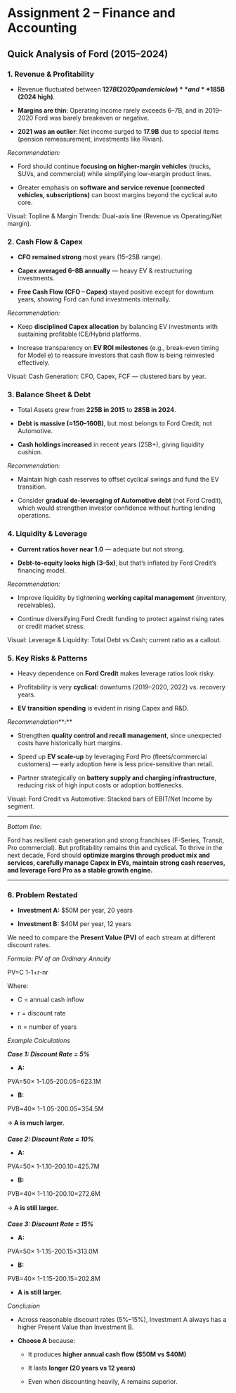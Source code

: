 # Assignment 2 – Finance and Accounting 

## Quick Analysis of Ford (2015–2024)

### 1\. Revenue & Profitability

* Revenue fluctuated between **$127B (2020 pandemic low)** and **$185B (2024 high)**.

* **Margins are thin**: Operating income rarely exceeds 6–7B, and in 2019–2020 Ford was barely breakeven or negative.

* **2021 was an outlier**: Net income surged to **17.9B** due to special items (pension remeasurement, investments like Rivian).

*Recommendation:*

* Ford should continue **focusing on higher-margin vehicles** (trucks, SUVs, and commercial) while simplifying low-margin product lines.

* Greater emphasis on **software and service revenue (connected vehicles, subscriptions)** can boost margins beyond the cyclical auto core.

Visual: Topline & Margin Trends: Dual-axis line (Revenue vs Operating/Net margin).

### 2\. Cash Flow & Capex

* **CFO remained strong** most years (15–25B range).

* **Capex averaged 6–8B annually** — heavy EV & restructuring investments.

* **Free Cash Flow (CFO – Capex)** stayed positive except for downturn years, showing Ford can fund investments internally.

*Recommendation:*

* Keep **disciplined Capex allocation** by balancing EV investments with sustaining profitable ICE/Hybrid platforms.

* Increase transparency on **EV ROI milestones** (e.g., break-even timing for Model e) to reassure investors that cash flow is being reinvested effectively.

Visual: Cash Generation: CFO, Capex, FCF — clustered bars by year.

### 3\. Balance Sheet & Debt

* Total Assets grew from **225B in 2015** to **285B in 2024**.

* **Debt is massive (≈150–160B)**, but most belongs to Ford Credit, not Automotive.

* **Cash holdings increased** in recent years (25B+), giving liquidity cushion.

*Recommendation:*

* Maintain high cash reserves to offset cyclical swings and fund the EV transition.

* Consider **gradual de-leveraging of Automotive debt** (not Ford Credit), which would strengthen investor confidence without hurting lending operations.

### 4\. Liquidity & Leverage

* **Current ratios hover near 1.0** — adequate but not strong.

* **Debt-to-equity looks high (3–5x)**, but that’s inflated by Ford Credit’s financing model.

*Recommendation:*

* Improve liquidity by tightening **working capital management** (inventory, receivables).

* Continue diversifying Ford Credit funding to protect against rising rates or credit market stress.

Visual: Leverage & Liquidity: Total Debt vs Cash; current ratio as a callout.

### 5\. Key Risks & Patterns

* Heavy dependence on **Ford Credit** makes leverage ratios look risky.

* Profitability is very **cyclical**: downturns (2019–2020, 2022\) vs. recovery years.

* **EV transition spending** is evident in rising Capex and R\&D.

*Recommendation***:**

* Strengthen **quality control and recall management**, since unexpected costs have historically hurt margins.

* Speed up **EV scale-up** by leveraging Ford Pro (fleets/commercial customers) — early adoption here is less price-sensitive than retail.

* Partner strategically on **battery supply and charging infrastructure**, reducing risk of high input costs or adoption bottlenecks.

Visual: Ford Credit vs Automotive: Stacked bars of EBIT/Net Income by segment.

---

*Bottom line:* 

Ford has resilient cash generation and strong franchises (F-Series, Transit, Pro commercial). But profitability remains thin and cyclical. To thrive in the next decade, Ford should **optimize margins through product mix and services, carefully manage Capex in EVs, maintain strong cash reserves, and leverage Ford Pro as a stable growth engine.**

---

### 6\. Problem Restated

* **Investment A:** $50M per year, 20 years

* **Investment B:** $40M per year, 12 years

We need to compare the **Present Value (PV)** of each stream at different discount rates.

 *Formula: PV of an Ordinary Annuity*

PV=C  1-1+r-nr

Where:

* C \= annual cash inflow

* r \= discount rate

* n \= number of years

*Example Calculations*

***Case 1: Discount Rate \= 5%***

* **A:**

PVA=50× 1-1.05-200.05=623.1M

* **B:**

PVB=40× 1-1.05-200.05=354.5M

🡪 **A is much larger.**

***Case 2: Discount Rate \= 10%***

* **A:**

PVA=50× 1-1.10-200.10=425.7M

* **B:**

PVB=40× 1-1.10-200.10=272.6M

🡪 **A is still larger.**

***Case 3: Discount Rate \= 15%***

* **A:**

PVA=50× 1-1.15-200.15=313.0M

* **B:**

PVB=40× 1-1.15-200.15=202.8M

* **A is still larger.**

*Conclusion*

* Across reasonable discount rates (5%–15%), Investment A always has a higher Present Value than Investment B.

* **Choose A** because:

  * It produces **higher annual cash flow ($50M vs $40M)**

  * It lasts **longer (20 years vs 12 years)**

  * Even when discounting heavily, A remains superior.